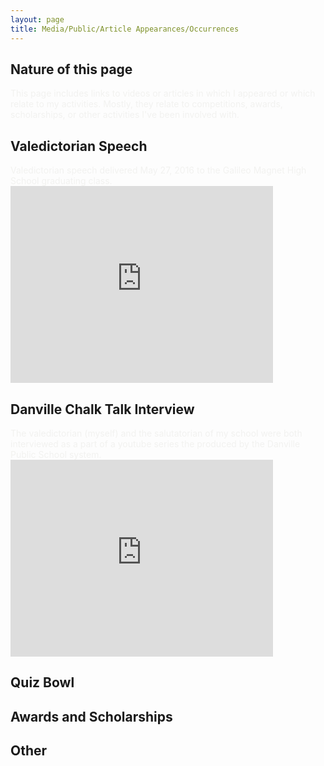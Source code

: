 ```yaml
---
layout: page
title: Media/Public/Article Appearances/Occurrences
---
```


<h2>Nature of this page</h2>

<span style="color:#f2f2f0">
This page includes links to videos or articles in which I appeared or which relate to my activities. Mostly, they relate to competitions, awards, scholarships, or other activities I've been involved with.
</span>


<h2>Valedictorian Speech</h2>

<span style="color:#f2f2f0">
Valedictorian speech delivered May 27, 2016 to the Galileo Magnet High School graduating class.
</span>
<iframe width="420" height="315" src="https://www.youtube.com/embed/sZFvUARxVNo" frameborder="0" allowfullscreen></iframe>

<h2>Danville Chalk Talk Interview</h2>
<span style="color:#f2f2f0">
The valedictorian (myself) and the salutatorian of my school were both interviewed as a part of a youtube series the produced by the Danville Public School system.
</span>
<iframe width="420" height="315" src="https://www.youtube.com/embed/L8RtaSirh7s" frameborder="0" allowfullscreen></iframe>

<h2>Quiz Bowl</h2>

<h2>Awards and Scholarships</h2>

<h2>Other</h2>
